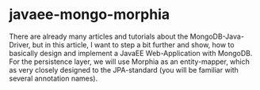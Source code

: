 # javaee-mongo-morphia

There are already many articles and tutorials about the MongoDB-Java-Driver, but in this article, I want to step a bit
 further and show, how to basically design and implement a JavaEE Web-Application with MongoDB.
For the persistence layer, we will use Morphia as an entity-mapper, which as very closely designed to the JPA-standard
 (you will be familiar with several annotation names).
